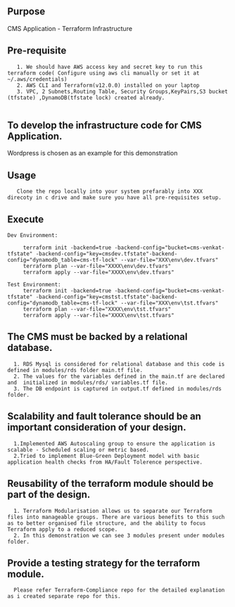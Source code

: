 ## Purpose
CMS Application - Terraform Infrastructure

## Pre-requisite
```console
   1. We should have AWS access key and secret key to run this terraform code( Configure using aws cli manually or set it at ~/.aws/credentials)
   2. AWS CLI and Terraform(v12.0.0) installed on your laptop
   3. VPC, 2 Subnets,Routing Table, Security Groups,KeyPairs,S3 bucket (tfstate) ,DynamoDB(tfstate lock) created already.
   
 ```  
## To develop the infrastructure code for CMS Application.
  Wordpress is chosen as an example for this demonstration
  
## Usage
```console
   Clone the repo locally into your system prefarably into XXX direcoty in c drive and make sure you have all pre-requisites setup.
```    
## Execute
```console
Dev Environment:

     terraform init -backend=true -backend-config="bucket=cms-venkat-tfstate" -backend-config="key=cmsdev.tfstate"-backend-config="dynamodb_table=cms-tf-lock" --var-file="XXX\env\dev.tfvars"
     terraform plan --var-file="XXXX\env\dev.tfvars"
     terraform apply --var-file="XXXX\env\dev.tfvars"

Test Environment:
     terraform init -backend=true -backend-config="bucket=cms-venkat-tfstate" -backend-config="key=cmstst.tfstate"-backend-config="dynamodb_table=cms-tf-lock" --var-file="XXX\env\tst.tfvars"
     terraform plan --var-file="XXXX\env\tst.tfvars"
     terraform apply --var-file="XXXX\env\tst.tfvars"

```
## The CMS must be backed by a relational database.
```console
  1. RDS Mysql is considered for relational database and this code is defined in modules/rds folder main.tf file. 
  2. The values for the variables defined in the main.tf are declared and  initialized in modules/rds/ variables.tf file. 
  3. The DB endpoint is captured in output.tf defined in modules/rds folder.
  ```
## Scalability and fault tolerance should be an important consideration of your design.
```console
  1.Implemented AWS Autoscaling group to ensure the application is scalable - Scheduled scaling or metric based.
  2.Tried to implement Blue-Green Deployment model with basic application health checks from HA/Fault Tolerence perspective.
 ``` 
## Reusability of the terraform module should be part of the design.
```console
  1. Terraform Modularisation allows us to separate our Terraform files into manageable groups. There are various benefits to this such as to better organised file structure, and the ability to focus Terraform apply to a reduced scope. 
  2. In this demonstration we can see 3 modules present under modules folder. 
 ``` 
## Provide a testing strategy for the terraform module.
```console
  Please refer Terraform-Compliance repo for the detailed explanation as i created separate repo for this.
```
